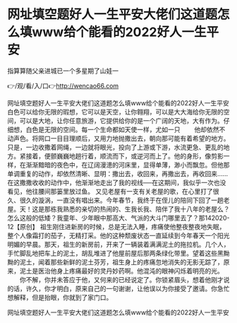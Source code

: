 # 网址填空题好人一生平安大佬们这道题怎么填www给个能看的2022好人一生平安
指算算随父亲进城已一个多星期了山娃一

👉/观/看/入/口👉http://wencao66.com

网址填空题好人一生平安大佬们这道题怎么填www给个能看的2022好人一生平安　　白色可以给你无限的瑕想，它可以是天空，让你翱翔，可以是大大海给你无限的空间，可以是大地，让你任意旅游，它提供给你的是一个广阔的天地，大有作为。仔细想，白色是无限的空间。每一个生命都如天使一样，尤如一只
　　他却依然不动声色。将网口一目目理顺后，又用力地抛撒出去，朝向那可能有着希望的地方。只是，一边收撒着网绳，一边就将眼光，投向了上游或下游，水流更急、更乱的地方。紧接着，便颤巍巍地趟行着，顺流而下，或逆河而上了。他的身形，像剪影一样，在渐渐黯暗的夜色中，在辽阔漫漶的河床里，显得单薄，渺小而飘忽。但他那单调重复的动作，却依然清晰、显明：撒出去，收回来，再撒出去，再收回来……在这撒撒收收的动作中，他渐渐地走出了我的视线──在这期间，我似乎一次也没看见，他往腰间那篓里放过鱼。
又见老屋有一支有关老屋的歌，在心里打了很久、很久的漩涡，一直没有唱出来。今年春节，我终于在侄儿的陪同下回了一趟老屋。天！这是那栋我熟悉的亲切的热闹的、生我长我、陪伴了我十八年的老屋么？怎么这般的低矮？我童年、少年眼中那高大、气派的大斗门哪里去了？那142020-12【原创】
祖生刚住进新房的时候，总是无法入睡，疼痛使他整夜整夜地失眠，整个人像霜打的茄子，无精打采。他的这种颓废状态一直延续到今年春天一个阳光明媚的早晨。那天，祖生的新房前，开来了一辆装着满满泥土的拖拉机。几个人，手忙脚乱地把车上的泥土，胡乱堆进了他屋前屋后那两条绿化带里。望着这些黑黝黝的泥土，闻着那些新鲜的泥土芬芳，祖生身上的疼痛忽地消失的无影无踪了，原来，泥土是医治他身上疼痛最好的灵丹妙药啊。他混沌的眼神闪烁着明亮的光。
　　你不解，你并未答应于他，又何来的已经说定了。你锁紧眉头，想着他刚才说的话，许久，你才明白，原来自己的一句谢谢，让他误以为你接受了邀请。你急忙想解释，但是抬眼，你就到了家门口。

网址填空题好人一生平安大佬们这道题怎么填www给个能看的2022好人一生平安
